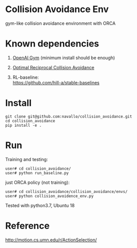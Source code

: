 # Collision Avoidance Env
gym-like collision avoidance environment with ORCA


# Known dependencies   

1. [OpenAI Gym](https://github.com/openai/gym) (minimum install should be enough)   
 
2. [Optimal Reciprocal Collision Avoidance](https://github.com/sybrenstuvel/Python-RVO2/)  

3. RL-baseline:  
https://github.com/hill-a/stable-baselines

# Install
```
git clone git@github.com:navallo/collision_avoidance.git
cd collision_avoidance
pip install -e .
```

# Run
Training and testing:
```
user# cd collision_avoidance/
user# python run_baseline.py
```

just ORCA policy (not training):   
```
user# cd collision_avoidance/collision_avoidance/envs/
user# python collision_avoidence_env.py
```
Tested with python3.7, Ubuntu 18

# Reference
http://motion.cs.umn.edu/r/ActionSelection/
